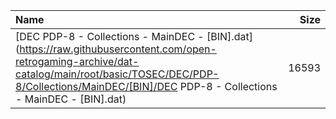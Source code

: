 |Name|Size|
|:---|---:|
|[DEC PDP-8 - Collections - MainDEC - [BIN].dat](https://raw.githubusercontent.com/open-retrogaming-archive/dat-catalog/main/root/basic/TOSEC/DEC/PDP-8/Collections/MainDEC/[BIN]/DEC PDP-8 - Collections - MainDEC - [BIN].dat)|16593|
